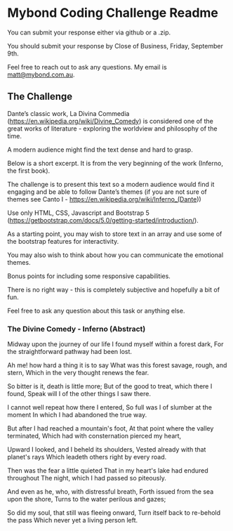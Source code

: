 # Mybond Coding Challenge Readme

You can submit your response either via github or a .zip.

You should submit your response by Close of Business, Friday, September 9th.

Feel free to reach out to ask any questions. My email is matt@mybond.com.au.

## The Challenge

Dante’s classic work, La Divina Commedia (<https://en.wikipedia.org/wiki/Divine_Comedy>) is considered one of the great works of literature - exploring the worldview and philosophy of the time.

A modern audience might find the text dense and hard to grasp.

Below is a short excerpt. It is from the very beginning of the work (Inferno, the first book).

The challenge is to present this text so a modern audience would find it engaging and be able to follow Dante’s themes (if you are not sure of themes see Canto I - <https://en.wikipedia.org/wiki/Inferno_(Dante>))

Use only HTML, CSS, Javascript and Bootstrap 5 (<https://getbootstrap.com/docs/5.0/getting-started/introduction/>).

As a starting point, you may wish to store text in an array and use some of the bootstrap features for interactivity.

You may also wish to think about how you can communicate the emotional themes.

Bonus points for including some responsive capabilities.

There is no right way - this is completely subjective and hopefully a bit of fun.

Feel free to ask any question about this task or anything else.

### The Divine Comedy - Inferno (Abstract)

Midway upon the journey of our life
I found myself within a forest dark,
For the straightforward pathway had been lost.

Ah me! how hard a thing it is to say
  What was this forest savage, rough, and stern,
Which in the very thought renews the fear.

So bitter is it, death is little more;
  But of the good to treat, which there I found,
  Speak will I of the other things I saw there.

I cannot well repeat how there I entered,
  So full was I of slumber at the moment
  In which I had abandoned the true way.

But after I had reached a mountain's foot,
  At that point where the valley terminated,
 Which had with consternation pierced my heart,

Upward I looked, and I beheld its shoulders,
  Vested already with that planet's rays
 Which leadeth others right by every road.

Then was the fear a little quieted
  That in my heart's lake had endured throughout
 The night, which I had passed so piteously.

And even as he, who, with distressful breath,
  Forth issued from the sea upon the shore,
 Turns to the water perilous and gazes;

So did my soul, that still was fleeing onward,
  Turn itself back to re-behold the pass
 Which never yet a living person left.